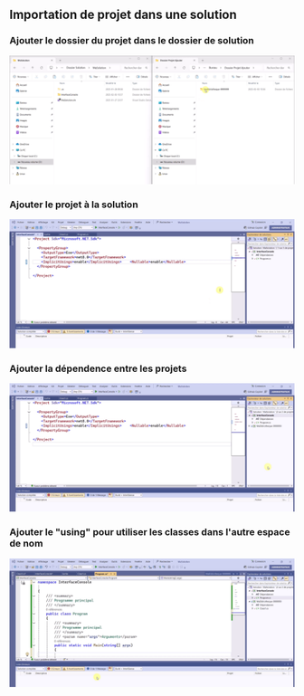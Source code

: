 ## Importation de projet dans une solution

### Ajouter le dossier du projet dans le dossier de solution  
![](images/ajoutprojet/deplacement_projet.gif)  
### Ajouter le projet à la solution  
![](images/ajoutprojet/ajout_projet_solution.gif)  
### Ajouter la dépendence entre les projets  
![](images/ajoutprojet/ajout_dependence.gif)  
### Ajouter le "using" pour utiliser les classes dans l'autre espace de nom  
![](images/ajoutprojet/ajout_using.gif)  


